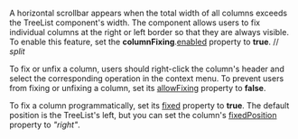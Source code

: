 A horizontal scrollbar appears when the total width of all columns exceeds the TreeList component's width. The component allows users to fix individual columns at the right or left border so that they are always visible. To enable this feature, set the **columnFixing**.[enabled](/Documentation/ApiReference/UI_Components/dxTreeList/Configuration/columnFixing/#enabled) property to **true**.
// _split_

To fix or unfix a column, users should right-click the column's header and select the corresponding operation in the context menu. To prevent users from fixing or unfixing a column, set its [allowFixing](/Documentation/ApiReference/UI_Components/dxTreeList/Configuration/columns/#allowFixing) property to **false**.

To fix a column programmatically, set its [fixed](/Documentation/ApiReference/UI_Components/dxTreeList/Configuration/columns/#fixed) property to **true**. The default position is the TreeList's left, but you can set the column's [fixedPosition](/Documentation/ApiReference/UI_Components/dxTreeList/Configuration/columns/#fixedPosition) property to *"right"*.
